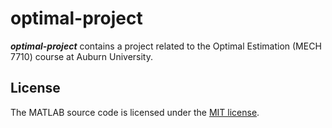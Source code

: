 # optimal-project

***optimal-project*** contains a project related to the Optimal Estimation (MECH 7710) course at Auburn University.

## License

The MATLAB source code is licensed under the [MIT license](LICENSE.md).
